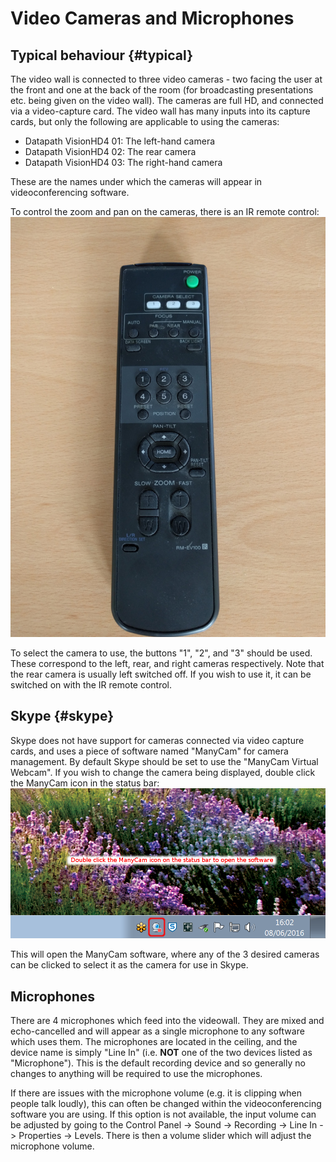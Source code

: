 # Video Cameras and Microphones

## Typical behaviour {#typical}

The video wall is connected to three video cameras - two facing the user at the front and one at the back of the room (for broadcasting presentations etc. being given on the video wall). The cameras are full HD, and connected via a video-capture card. The video wall has many inputs into its capture cards, but only the following are applicable to using the cameras:

* Datapath VisionHD4 01: The left-hand camera
* Datapath VisionHD4 02: The rear camera
* Datapath VisionHD4 03: The right-hand camera

These are the names under which the cameras will appear in videoconferencing software.

To control the zoom and pan on the cameras, there is an IR remote control:
![The IR camera remote control](images/remote.jpg)

To select the camera to use, the buttons "1", "2", and "3" should be used. These correspond to the left, rear, and right cameras respectively. Note that the rear camera is usually left switched off. If you wish to use it, it can be switched on with the IR remote control.

## Skype {#skype}

Skype does not have support for cameras connected via video capture cards, and uses a piece of software named "ManyCam" for camera management. By default Skype should be set to use the "ManyCam Virtual Webcam". If you wish to change the camera being displayed, double click the ManyCam icon in the status bar:
![ManyCam icon](images/manycam_status.png)

This will open the ManyCam software, where any of the 3 desired cameras can be clicked to select it as the camera for use in Skype. 

## Microphones

There are 4 microphones which feed into the videowall. They are mixed and echo-cancelled and will appear as a single microphone to any software which uses them. The microphones are located in the ceiling, and the device name is simply "Line In" (i.e. **NOT** one of the two devices listed as "Microphone"). This is the default recording device and so generally no changes to anything will be required to use the microphones.

If there are issues with the microphone volume (e.g. it is clipping when people talk loudly), this can often be changed within the videoconferencing software you are using. If this option is not available, the input volume can be adjusted by going to the Control Panel -> Sound -> Recording -> Line In -> Properties -> Levels. There is then a volume slider which will adjust the microphone volume.

